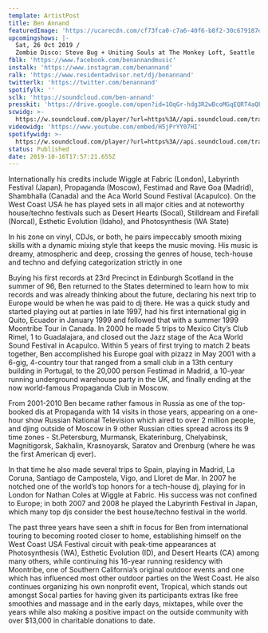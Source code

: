 ```yaml
---
template: ArtistPost
title: Ben Annand
featuredImage: 'https://ucarecdn.com/cf73fca0-c7a6-40f6-b8f2-30c679187e2d/'
upcomingshows: |-
  Sat, 26 Oct 2019 /
  Zombie Disco: Steve Bug + Uniting Souls at The Monkey Loft, Seattle
fblk: 'https://www.facebook.com/benannandmusic'
instalk: 'https://www.instagram.com/benannand'
ralk: 'https://www.residentadvisor.net/dj/benannand'
twitterlk: 'https://twitter.com/benannand'
spotifylk: ''
sclk: 'https://soundcloud.com/ben-annand'
presskit: 'https://drive.google.com/open?id=1OqGr-hdg3R2wBcoMGqEQRT4aQFAohWYZ'
scwidg: >-
  https://w.soundcloud.com/player/?url=https%3A//api.soundcloud.com/tracks/211795183&color=%23ff5500&auto_play=false&hide_related=false&show_comments=true&show_user=true&show_reposts=false&show_teaser=true&visual=true
videowidg: 'https://www.youtube.com/embed/H5jPrYY07HI'
spotifywidg: >-
  https://w.soundcloud.com/player/?url=https%3A//api.soundcloud.com/tracks/495683133&color=%23ff5500&auto_play=false&hide_related=false&show_comments=true&show_user=true&show_reposts=false&show_teaser=true&visual=true
status: Published
date: 2019-10-16T17:57:21.655Z
---
```

Internationally his credits include Wiggle at Fabric (London), Labyrinth Festival (Japan), Propaganda (Moscow), Festimad and Rave Goa (Madrid), Shambhalla (Canada) and the Aca World Sound Festival (Acapulco).  On the West Coast USA he has played sets in all major cities and at noteworthy house/techno festivals such as Desert Hearts (Socal), Stilldream and Firefall (Norcal), Esthetic Evolution (Idaho), and Photosynthesis (WA State)

In his zone on vinyl, CDJs, or both, he pairs impeccably smooth mixing skills with a dynamic mixing style that keeps the music moving. His music is dreamy, atmospheric and deep, crossing the genres of house, tech-house and techno and defying categorization strictly in one

Buying his first records at 23rd Precinct in Edinburgh Scotland in the summer of 96, Ben returned to the States determined to learn how to mix records and was already thinking about the future, declaring his next trip to Europe would be when he was paid to dj there.  He was a quick study and started playing out at parties in late 1997, had his first international gig in Quito, Ecuador in January 1999 and followed that with a summer 1999 Moontribe Tour in Canada.  In 2000 he made 5 trips to Mexico City’s Club Rimel, 1 to Guadalajara, and closed out the Jazz stage of the Aca World Sound Festival in Acapulco.   Within 5 years of first trying to match 2 beats together, Ben accomplished his Europe goal with pizazz in May 2001 with a 6-gig, 4-country tour that ranged from a small club in a 13th century building in Portugal, to the 20,000 person Festimad in Madrid, a 10-year running underground warehouse party in the UK, and finally ending at the now world-famous Propaganda Club in Moscow.

From 2001-2010 Ben became rather famous in Russia as one of the top-booked dis at Propaganda with 14 visits in those years, appearing on a one-hour show Russian National Television which aired to over 2 million people, and djing outside of Moscow in 9 other Russian cities spread across its 9 time zones - St.Petersburg, Murmansk, Ekaterinburg, Chelyabinsk, Magnitigorsk, Sakhalin, Krasnoyarsk, Saratov and Orenburg (where he was the first American dj ever).

In that time he also made several trips to Spain, playing in Madrid, La Coruna, Santiago de Campostela, Vigo, and Lloret de Mar.  In 2007 he notched one of the world’s top honors for a tech-house dj, playing for in London for Nathan Coles at Wiggle at Fabric.  His success was not confined to Europe; in both 2007 and 2008 he played the Labyrinth Festival in Japan, which many top djs consider the best house/techno festival in the world.  

The past three years have seen a shift in focus for Ben from international touring to becoming rooted closer to home, establishing himself on the West Coast USA Festival circuit with peak-time appearances at Photosynthesis (WA), Esthetic Evolution (ID), and Desert Hearts (CA) among many others, while continuing his 16-year running residency with Moontribe, one of Southern California’s original outdoor events and one which has influenced most other outdoor parties on the West Coast.  He also continues organizing his own nonprofit event, Tropical, which stands out amongst Socal parties for having given its participants extras like free smoothies and massage and in the early days, mixtapes, while over the years while also making a positive impact on the outside community with over $13,000 in charitable donations to date.
